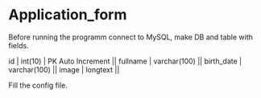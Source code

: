# Application_form
Before running the programm connect to MySQL, make DB and table with fields.

id | int(10) | PK Auto Increment || 
fullname | varchar(100)	||
birth_date | varchar(100)	||
image | longtext ||


Fill the config file.
